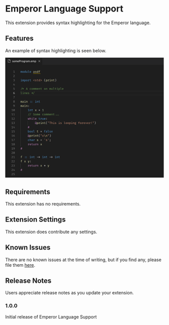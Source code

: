 # Emperor Language Support

This extension provides syntax highlighting for the Emperor language.

## Features

An example of syntax highlighting is seen below.

![Syntax highlighting](images/syntax-highlighting.png)

## Requirements

This extension has no requirements.

## Extension Settings

This extension does contribute any settings.

## Known Issues

There are no known issues at the time of writing, but if you find any, please file them [here](https://github.com/emperor-lang/emperor-language-support/issues).

## Release Notes

Users appreciate release notes as you update your extension.

### 1.0.0

Initial release of Emperor Language Support
